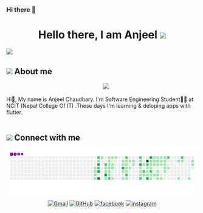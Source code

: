 ### Hi there 👋
<h1 align="center">Hello there, I am Anjeel  <img src="https://media.giphy.com/media/hvRJCLFzcasrR4ia7z/giphy.gif" width="35"></h1>
<p align="center">

<a href="https://github.com/DenverCoder1/readme-typing-svg"><img src="https://readme-typing-svg.herokuapp.com?lines=SoftWare+Engineering+Student;Junior+at+Flutter+Developer&center=true&width=500&height=50"></a>

## <img src = "https://user-images.githubusercontent.com/63050133/156777293-72a6e681-2582-4a9d-ad92-09d1181d47c7.gif" width = 70px>  About me


<img align="right" src="https://user-images.githubusercontent.com/63050133/156676671-d5b2e362-97d4-4404-9447-dd71ddfea82f.gif" width = 250px/>
	
<br><br>
Hi👋, My name is Anjeel Chaudhary. I'm Software Engineering Student👨‍💻 at NCIT (Nepal College Of IT) .These days I'm learning  & deloping apps with flutter. 
<br><br>

 ## <img src="https://media.giphy.com/media/iY8CRBdQXODJSCERIr/giphy.gif" width="30px"> Connect with me
	
![snake gif](https://github.com/Anjeelchaudhary/Anjeelchaudhary/blob/output/github-contribution-grid-snake.gif)
     
	
  <p align="center">
	<a href="mailto:chaudharyanjeel@gmail.com"><img img src="https://img.shields.io/badge/gmail-%23EA4335.svg?style=plastic&logo=gmail&logoColor=white" alt="Gmail"/></a>
	<a href="https://github.com/Anjeelchaudhary"><img src="https://img.shields.io/badge/github-%23181717.svg?style=plastic&logo=github&logoColor=white" alt="GitHub"/></a>
        <a href="https://www.facebook.com/an.zeel.75"><img src="https://img.shields.io/badge/facebook-%23181717.svg?style=plastic&logo=facebook&logoColor=white" alt="facebook"/></a>
         <a href="https://www.instagram.com/anjeel.191736/?hl=en"><img src="https://img.shields.io/badge/instagram-%23181717.svg?style=plastic&logo=instagram&logoColor=white" alt="instagram"/></a>
